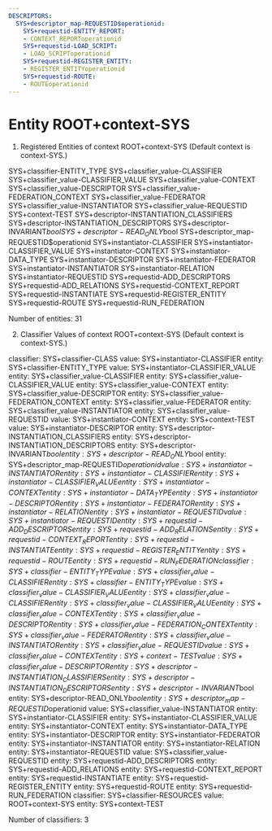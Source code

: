 ```yaml
---
DESCRIPTORS:
  SYS+descriptor_map-REQUESTID$operationid:
    SYS+requestid-ENTITY_REPORT:
    - CONTEXT_REPORToperationid
    SYS+requestid-LOAD_SCRIPT:
    - LOAD_SCRIPToperationid
    SYS+requestid-REGISTER_ENTITY:
    - REGISTER_ENTITYoperationid
    SYS+requestid-ROUTE:
    - ROUTEoperationid
---
```

# Entity ROOT+context-SYS

1. Registered Entities of context ROOT+context-SYS
(Default context is context-SYS.)

SYS+classifier-ENTITY_TYPE
SYS+classifier_value-CLASSIFIER
SYS+classifier_value-CLASSIFIER_VALUE
SYS+classifier_value-CONTEXT
SYS+classifier_value-DESCRIPTOR
SYS+classifier_value-FEDERATION_CONTEXT
SYS+classifier_value-FEDERATOR
SYS+classifier_value-INSTANTIATOR
SYS+classifier_value-REQUESTID
SYS+context-TEST
SYS+descriptor-INSTANTIATION_CLASSIFIERS
SYS+descriptor-INSTANTIATION_DESCRIPTORS
SYS+descriptor-INVARIANT$bool
SYS+descriptor-READ_ONLY$bool
SYS+descriptor_map-REQUESTID$operationid
SYS+instantiator-CLASSIFIER
SYS+instantiator-CLASSIFIER_VALUE
SYS+instantiator-CONTEXT
SYS+instantiator-DATA_TYPE
SYS+instantiator-DESCRIPTOR
SYS+instantiator-FEDERATOR
SYS+instantiator-INSTANTIATOR
SYS+instantiator-RELATION
SYS+instantiator-REQUESTID
SYS+requestid-ADD_DESCRIPTORS
SYS+requestid-ADD_RELATIONS
SYS+requestid-CONTEXT_REPORT
SYS+requestid-INSTANTIATE
SYS+requestid-REGISTER_ENTITY
SYS+requestid-ROUTE
SYS+requestid-RUN_FEDERATION

Number of entities: 31

2. Classifier Values of context ROOT+context-SYS
(Default context is context-SYS.)

classifier:  SYS+classifier-CLASS
  value:       SYS+instantiator-CLASSIFIER
    entity:      SYS+classifier-ENTITY_TYPE
  value:       SYS+instantiator-CLASSIFIER_VALUE
    entity:      SYS+classifier_value-CLASSIFIER
    entity:      SYS+classifier_value-CLASSIFIER_VALUE
    entity:      SYS+classifier_value-CONTEXT
    entity:      SYS+classifier_value-DESCRIPTOR
    entity:      SYS+classifier_value-FEDERATION_CONTEXT
    entity:      SYS+classifier_value-FEDERATOR
    entity:      SYS+classifier_value-INSTANTIATOR
    entity:      SYS+classifier_value-REQUESTID
  value:       SYS+instantiator-CONTEXT
    entity:      SYS+context-TEST
  value:       SYS+instantiator-DESCRIPTOR
    entity:      SYS+descriptor-INSTANTIATION_CLASSIFIERS
    entity:      SYS+descriptor-INSTANTIATION_DESCRIPTORS
    entity:      SYS+descriptor-INVARIANT$bool
    entity:      SYS+descriptor-READ_ONLY$bool
    entity:      SYS+descriptor_map-REQUESTID$operationid
  value:       SYS+instantiator-INSTANTIATOR
    entity:      SYS+instantiator-CLASSIFIER
    entity:      SYS+instantiator-CLASSIFIER_VALUE
    entity:      SYS+instantiator-CONTEXT
    entity:      SYS+instantiator-DATA_TYPE
    entity:      SYS+instantiator-DESCRIPTOR
    entity:      SYS+instantiator-FEDERATOR
    entity:      SYS+instantiator-RELATION
    entity:      SYS+instantiator-REQUESTID
  value:       SYS+instantiator-REQUESTID
    entity:      SYS+requestid-ADD_DESCRIPTORS
    entity:      SYS+requestid-ADD_RELATIONS
    entity:      SYS+requestid-CONTEXT_REPORT
    entity:      SYS+requestid-INSTANTIATE
    entity:      SYS+requestid-REGISTER_ENTITY
    entity:      SYS+requestid-ROUTE
    entity:      SYS+requestid-RUN_FEDERATION
classifier:  SYS+classifier-ENTITY_TYPE
  value:       SYS+classifier_value-CLASSIFIER
    entity:      SYS+classifier-ENTITY_TYPE
  value:       SYS+classifier_value-CLASSIFIER_VALUE
    entity:      SYS+classifier_value-CLASSIFIER
    entity:      SYS+classifier_value-CLASSIFIER_VALUE
    entity:      SYS+classifier_value-CONTEXT
    entity:      SYS+classifier_value-DESCRIPTOR
    entity:      SYS+classifier_value-FEDERATION_CONTEXT
    entity:      SYS+classifier_value-FEDERATOR
    entity:      SYS+classifier_value-INSTANTIATOR
    entity:      SYS+classifier_value-REQUESTID
  value:       SYS+classifier_value-CONTEXT
    entity:      SYS+context-TEST
  value:       SYS+classifier_value-DESCRIPTOR
    entity:      SYS+descriptor-INSTANTIATION_CLASSIFIERS
    entity:      SYS+descriptor-INSTANTIATION_DESCRIPTORS
    entity:      SYS+descriptor-INVARIANT$bool
    entity:      SYS+descriptor-READ_ONLY$bool
    entity:      SYS+descriptor_map-REQUESTID$operationid
  value:       SYS+classifier_value-INSTANTIATOR
    entity:      SYS+instantiator-CLASSIFIER
    entity:      SYS+instantiator-CLASSIFIER_VALUE
    entity:      SYS+instantiator-CONTEXT
    entity:      SYS+instantiator-DATA_TYPE
    entity:      SYS+instantiator-DESCRIPTOR
    entity:      SYS+instantiator-FEDERATOR
    entity:      SYS+instantiator-INSTANTIATOR
    entity:      SYS+instantiator-RELATION
    entity:      SYS+instantiator-REQUESTID
  value:       SYS+classifier_value-REQUESTID
    entity:      SYS+requestid-ADD_DESCRIPTORS
    entity:      SYS+requestid-ADD_RELATIONS
    entity:      SYS+requestid-CONTEXT_REPORT
    entity:      SYS+requestid-INSTANTIATE
    entity:      SYS+requestid-REGISTER_ENTITY
    entity:      SYS+requestid-ROUTE
    entity:      SYS+requestid-RUN_FEDERATION
classifier:  SYS+classifier-RESOURCES
  value:       ROOT+context-SYS
    entity:      SYS+context-TEST

Number of classifiers: 3

